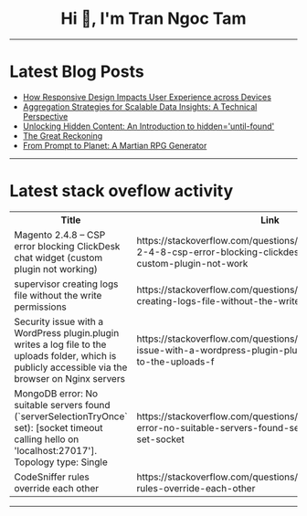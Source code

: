 <h1 align="center">Hi 👋, I'm Tran Ngoc Tam</h1>

---

# Latest Blog Posts 
<!-- BLOG-POST-LIST:START -->
- [How Responsive Design Impacts User Experience across Devices](https://dev.to/designstudiouiux/how-responsive-design-impacts-user-experience-across-devices-1fo5)
- [Aggregation Strategies for Scalable Data Insights: A Technical Perspective](https://dev.to/capestart/aggregation-strategies-for-scalable-data-insights-a-technical-perspective-5dk8)
- [Unlocking Hidden Content: An Introduction to hidden=&#39;until-found&#39;](https://dev.to/patrick_clancey/unlocking-hidden-content-an-introduction-to-hiddenuntil-found-1mpa)
- [The Great Reckoning](https://dev.to/rawveg/the-great-reckoning-18nc)
- [From Prompt to Planet: A Martian RPG Generator](https://dev.to/vero-code/from-prompt-to-planet-a-martian-rpg-generator-26o9)
<!-- BLOG-POST-LIST:END -->

---

# Latest stack oveflow activity
<table>
  <tr><th>Title</th><th>Link</th></tr>
  <!-- STACKOVERFLOW:START --><tr><td>Magento 2.4.8 – CSP error blocking ClickDesk chat widget &lpar;custom plugin not working&rpar;</td><td>https://stackoverflow.com/questions/79760766/magento-2-4-8-csp-error-blocking-clickdesk-chat-widget-custom-plugin-not-work</td></tr><tr><td>supervisor creating logs file without the write permissions</td><td>https://stackoverflow.com/questions/79760608/supervisor-creating-logs-file-without-the-write-permissions</td></tr><tr><td>Security issue with a WordPress plugin.plugin writes a log file to the uploads folder, which is publicly accessible via the browser on Nginx servers</td><td>https://stackoverflow.com/questions/79760551/security-issue-with-a-wordpress-plugin-plugin-writes-a-log-file-to-the-uploads-f</td></tr><tr><td>MongoDB error: No suitable servers found &lpar;`serverSelectionTryOnce` set&rpar;: [socket timeout calling hello on &#39;localhost:27017&#39;]. Topology type: Single</td><td>https://stackoverflow.com/questions/79760382/mongodb-error-no-suitable-servers-found-serverselectiontryonce-set-socket</td></tr><tr><td>CodeSniffer rules override each other</td><td>https://stackoverflow.com/questions/79760184/codesniffer-rules-override-each-other</td></tr><!-- STACKOVERFLOW:END -->
</table>

---


